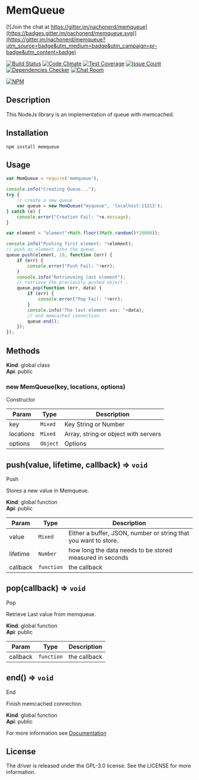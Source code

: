 MemQueue
==========

[![Join the chat at https://gitter.im/nachonerd/memqueue](https://badges.gitter.im/nachonerd/memqueue.svg)](https://gitter.im/nachonerd/memqueue?utm_source=badge&utm_medium=badge&utm_campaign=pr-badge&utm_content=badge)

[![Build Status](https://travis-ci.org/nachonerd/memqueue.svg?branch=master)](https://travis-ci.org/nachonerd/memqueue)
[![Code Climate](https://codeclimate.com/github/nachonerd/memqueue/badges/gpa.svg)](https://codeclimate.com/github/nachonerd/memqueue)
[![Test Coverage](https://codeclimate.com/github/nachonerd/memqueue/badges/coverage.svg)](https://codeclimate.com/github/nachonerd/memqueue/coverage)
[![Issue Count](https://codeclimate.com/github/nachonerd/memqueue/badges/issue_count.svg)](https://codeclimate.com/github/nachonerd/memqueue)
[![Dependencies Checker](https://david-dm.org/nachonerd/memqueue.svg)](https://david-dm.org/nachonerd/memqueue)
[![Chat Room](https://img.shields.io/badge/chat-on%20slack-blue.svg)](https://nachonerd.slack.com/messages/memqueue/)

[![NPM](https://nodei.co/npm/memqueue.png?downloads=true&downloadRank=true)](https://nodei.co/npm/memqueue/)

## Description
This NodeJs library is an implementation of queue with memcached.

## Installation
    npm install memqueue

## Usage

```js
var MemQueue = require('memqueue');

console.info("Creating Queue...");
try {
    // create a new queue
    var queue = new MemQueue("myqueue", 'localhost:11213');
} catch (e) {
    console.error("Creation Fail: "+e.message);
}

var element = "element"+Math.floor((Math.random()*10000));

console.info("Pushing first element: "+element);
// push an element into the queue.
queue.push(element, 10, function (err) {
    if (err) {
        console.error("Push Fail: "+err);
    }
    console.info("Retrieveing last element");
    // retrieve the previously pushed object .
    queue.pop(function (err, data) {
        if (err) {
            console.error("Pop Fail: "+err);
        }
        console.info("The last element was: "+data);
        // end memcached connection.
        queue.end();
    });
});
```

<a name="method"></a>
## Methods
**Kind**: global class  
**Api**: public  
<a name="new_MemQueue_new"></a>
### new MemQueue(key, locations, options)
Constructor


| Param | Type | Description |
| --- | --- | --- |
| key | <code>Mixed</code> | Key String or Number |
| locations | <code>Mixed</code> | Array, string or object with servers |
| options | <code>Object</code> | Options |

<a name="push"></a>
## push(value, lifetime, callback) ⇒ <code>void</code>
Push

Stores a new value in Memqueue.

**Kind**: global function  
**Api**: public  

| Param | Type | Description |
| --- | --- | --- |
| value | <code>Mixed</code> | Either a buffer, JSON, number or string that                            you want to store. |
| lifetime | <code>Number</code> | how long the data needs to be stored measured                            in seconds |
| callback | <code>function</code> | the callback |

<a name="pop"></a>
## pop(callback) ⇒ <code>void</code>
Pop

Retrieve Last value from memqueue.

**Kind**: global function  
**Api**: public  

| Param | Type | Description |
| --- | --- | --- |
| callback | <code>function</code> | the callback |

<a name="end"></a>
## end() ⇒ <code>void</code>
End

Finish memcached connection.

**Kind**: global function  
**Api**: public  

For more information see [Documentation](https://github.com/nachonerd/memqueue/blob/master/doc/documentation.md)

## License
The driver is released under the GPL-3.0 license. See the LICENSE for more information.
